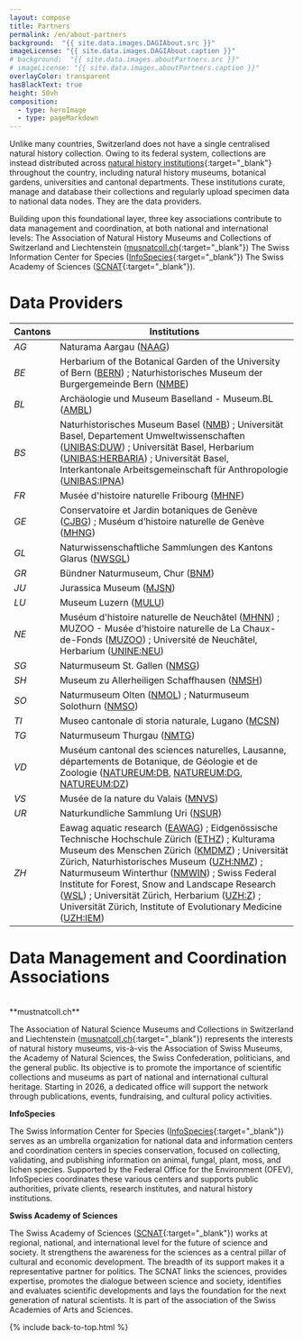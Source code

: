 ```yaml
---
layout: compose
title: Partners
permalink: /en/about-partners
background:  "{{ site.data.images.DAGIAbout.src }}"
imageLicense: "{{ site.data.images.DAGIAbout.caption }}"
# background:  "{{ site.data.images.aboutPartners.src }}"
# imageLicense: "{{ site.data.images.aboutPartners.caption }}"
overlayColor: transparent
hasBlackText: true
height: 50vh
composition:
  - type: heroImage
  - type: pageMarkdown
---
```


Unlike many countries, Switzerland does not have a single centralised natural history collection. Owing to its federal system, collections are instead distributed across [natural history institutions](/institution/search){:target="_blank"} throughout the country, including natural history museums, botanical gardens, universities and cantonal departments. These institutions curate, manage and database their collections and regularly upload specimen data to national data nodes. They are the data providers.
<br>

Building upon this foundational layer, three key associations contribute to data management and coordination, at both national and international levels:
The Association of Natural History Museums and Collections of Switzerland and Liechtenstein ([musnatcoll.ch](https://musnatcoll.ch/en){:target="_blank"})
The Swiss Information Center for Species ([InfoSpecies](https://www.infospecies.ch/fr/){:target="_blank"}) 
The Swiss Academy of Sciences ([SCNAT](https://scnat.ch/en){:target="_blank"}).

# Data Providers

| Cantons | Institutions |
| ------- | ------------ |
| _AG_ | Naturama Aargau ([NAAG](/institution/a4e8fc5e-fb6c-4c08-b9f1-ef8724870e89)) |
| _BE_ | Herbarium of the Botanical Garden of the University of Bern ([BERN](/institution/f6abc948-1068-4d23-b165-701e8734c07e)) ; Naturhistorisches Museum der Burgergemeinde Bern ([NMBE](/institution/08ccd767-4afc-4023-ab55-7a7c34295e93)) |
| _BL_ | Archäologie und Museum Baselland - Museum.BL ([AMBL](/institution/58f0cf31-4c49-4568-87d5-60d51389230f)) |
| _BS_ | Naturhistorisches Museum Basel ([NMB](/institution/e772c6d6-bbc8-40c8-92e9-b74407e1f5bb)) ; Universität Basel, Departement Umweltwissenschaften ([UNIBAS:DUW](/institution/07f5d226-10ac-44cd-9c61-f13438cd8e79)) ; Universität Basel, Herbarium ([UNIBAS:HERBARIA](/institution/cc775ae7-70ec-4a4e-aeaa-2653708ca2ac)) ; Universität Basel, Interkantonale Arbeitsgemeinschaft für Anthropologie ([UNIBAS:IPNA](/institution/90070fe3-51ec-4a56-96be-cb6c00dd0ae2)) |
| _FR_ | Musée d'histoire naturelle Fribourg ([MHNF](/institution/d4ec3a19-8a63-4985-9966-e74d5d4c33b5)) |
| _GE_ | Conservatoire et Jardin botaniques de Genève ([CJBG](/institution/d200fcbc-972e-4488-bcb6-eaa47209148d)) ; Muséum d’histoire naturelle de Genève ([MHNG](/institution/8d572607-d32c-4477-8834-c9dbe76c57f9)) |
| _GL_ | Naturwissenschaftliche Sammlungen des Kantons Glarus ([NWSGL](/institution/b661a5a9-e227-4a75-9a93-25d1a11034c1)) |
| _GR_ | Bündner Naturmuseum, Chur ([BNM](/institution/0a76df5c-a78c-4ab8-8e0b-74fa19e8eadc)) |
| _JU_ | Jurassica Museum ([MJSN](/institution/07087f63-ad84-4603-8f17-e01037da89b0)) |
| _LU_ | Museum Luzern ([MULU](/institution/582f1eda-5673-4265-87ac-6a164cd8d193)) |
| _NE_ | Muséum d'histoire naturelle de Neuchâtel ([MHNN](/institution/01ef07f0-5502-4935-b00e-7657417b8dae)) ; MUZOO - Musée d'histoire naturelle de La Chaux-de-Fonds ([MUZOO](/institution/278f3403-ad9f-4c6b-b0d8-243a2935cc40)) ; Université de Neuchâtel, Herbarium ([UNINE:NEU](/institution/ee1fe2cc-fd6e-4bf6-a691-46518d806154)) |
| _SG_ | Naturmuseum St. Gallen ([NMSG](/institution/dcb3162a-9409-4785-a86a-fa6b9b805d1d)) |
| _SH_ | Museum zu Allerheiligen Schaffhausen ([NMSH](/institution/170b7cf5-9b5f-44e2-859b-39e23034aa48)) |
| _SO_ | Naturmuseum Olten ([NMOL](/institution/1236323a-0966-4380-9e87-c253056ac77e)) ; Naturmuseum Solothurn ([NMSO](/institution/9674bfd8-6070-4835-a88d-0c4c13fe7f55)) |
| _TI_ | Museo cantonale di storia naturale, Lugano ([MCSN](/institution/24ab1eae-4509-4433-afa7-d13fc5e25d04)) |
| _TG_ | Naturmuseum Thurgau ([NMTG](/institution/fa45db4d-69f0-455a-8359-3dd7d4f8fd87)) |
| _VD_ | Muséum cantonal des sciences naturelles, Lausanne, départements de Botanique, de Géologie et de Zoologie ([NATUREUM:DB](/institution/5183c521-f6ff-4f24-904e-7b715f22d92d), [NATUREUM:DG](/institution/9e597ef1-6ce0-4677-b311-014739a27603), [NATUREUM:DZ](/institution/3e879cad-48a9-428f-848d-1c0d1a6ba94b))  |
| _VS_ | Musée de la nature du Valais ([MNVS](/institution/da2b9a85-283c-45b4-9d1f-4a9e2884bdb8)) |
| _UR_ | Naturkundliche Sammlung Uri ([NSUR](/institution/2c521b92-4c8d-4fe6-990c-50d426708847)) |
| _ZH_ | Eawag aquatic research ([EAWAG](/institution/722c63ef-2ebe-4008-951f-62221ff15917)) ; Eidgenössische Technische Hochschule Zürich ([ETHZ](/institution/adee7883-8290-4050-b643-8e2816f92e9a)) ; Kulturama Museum des Menschen Zürich ([KMDMZ](/institution/b576469b-3679-4588-8505-c62c90ce8e8f)) ; Universität Zürich, Naturhistorisches Museum ([UZH:NMZ](/institution/d34bd63f-0472-419a-a13c-2c5430eb875d)) ; Naturmuseum Winterthur ([NMWIN](/institution/3ab4b761-c62f-4996-a6d8-ed1283fc161e)) ; Swiss Federal Institute for Forest, Snow and Landscape Research ([WSL](/institution/4863fe5a-e375-4770-978c-226201546980)) ; Universität Zürich, Herbarium ([UZH:Z](/institution/5b487a79-76ef-4615-93d9-f4ea25a40c33)) ; Universität Zürich, Institute of Evolutionary Medicine ([UZH:IEM](/institution/6bc72849-0b52-481b-a64f-4d7778469cdf)) |


# Data Management and Coordination Associations
<br>
**mustnatcoll.ch**

The Association of Natural Science Museums and Collections in Switzerland and Liechtenstein ([musnatcoll.ch](https://musnatcoll.ch/en){:target="_blank"}) represents the interests of natural history museums, vis-à-vis the Association of Swiss Museums, the Academy of Natural Sciences, the Swiss Confederation, politicians, and the general public. Its objective is to promote the importance of scientific collections and museums as part of national and international cultural heritage. Starting in 2026, a dedicated office will support the network through publications, events, fundraising, and cultural policy activities.


**InfoSpecies**

The Swiss Information Center for Species  ([InfoSpecies](https://www.infospecies.ch/fr/){:target="_blank"}) serves as an umbrella organization for national data and information centers and coordination centers in species conservation, focused on collecting, validating, and publishing information on animal, fungal, plant, moss, and lichen species. Supported by the Federal Office for the Environment (OFEV), InfoSpecies coordinates these various centers and supports public authorities, private clients, research institutes, and natural history institutions.


**Swiss Academy of Sciences**

The Swiss Academy of Sciences ([SCNAT](https://scnat.ch/en){:target="_blank"}) works at regional, national, and international level for the future of science and society. It strengthens the awareness for the sciences as a central pillar of cultural and economic development. The breadth of its support makes it a representative partner for politics. The SCNAT links the sciences, provides expertise, promotes the dialogue between science and society, identifies and evaluates scientific developments and lays the foundation for the next generation of natural scientists. It is part of the association of the Swiss Academies of Arts and Sciences.

{% include back-to-top.html %}
